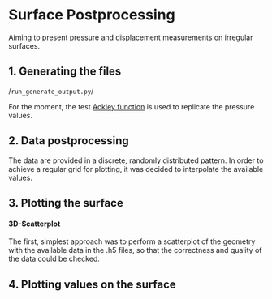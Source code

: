 # Surface Postprocessing
Aiming to present pressure and displacement measurements on irregular surfaces.

## 1. Generating the files
/`run_generate_output.py`/

For the moment, the test [Ackley function](https://en.wikipedia.org/wiki/Test_functions_for_optimization) is used to replicate the pressure values.

## 2. Data postprocessing
The data are provided in a discrete, randomly distributed pattern. In order to achieve a regular grid for plotting, it was decided to interpolate the available values.

## 3. Plotting the surface
#### 3D-Scatterplot
The first, simplest approach was to perform a scatterplot of the geometry with the available data in the .h5 files, so that the correctness and quality of the data could be checked.

[](Plots/Scatterplot_cone.png)


## 4. Plotting values on the surface
